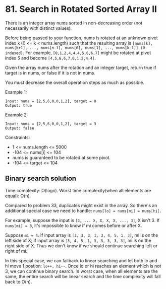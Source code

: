 # 81. Search in Rotated Sorted Array II
There is an integer array nums sorted in non-decreasing order (not necessarily with distinct values).

Before being passed to your function, nums is rotated at an unknown pivot index k (0 <= k < nums.length) such that the resulting array is `[nums[k], nums[k+1], ..., nums[n-1], nums[0], nums[1], ..., nums[k-1]] (0-indexed)`. For example, `[0,1,2,4,4,4,5,6,6,7]` might be rotated at pivot index 5 and become `[4,5,6,6,7,0,1,2,4,4]`.

Given the array nums after the rotation and an integer target, return true if target is in nums, or false if it is not in nums.

You must decrease the overall operation steps as much as possible.

Example 1:

    Input: nums = [2,5,6,0,0,1,2], target = 0
    Output: true

Example 2:

    Input: nums = [2,5,6,0,0,1,2], target = 3
    Output: false

Constraints:

* 1 <= nums.length <= 5000
* -104 <= nums[i] <= 104
* nums is guaranteed to be rotated at some pivot.
* -104 <= target <= 104

## Binary search solution
Time complexity: O(logn). Worst time complexity(when all elements are equal): O(n).

Compared to problem 33, duplicates might exist in the array. So there's an additional special case we need to handle: `nums[lo] = nums[mi] = nums[hi]`.

For example, suppose the input is `[3, ... X, X, X, X, ..., 3]`, X isn't 3. If `nums[mi] = 3`, it's impossible to know if mi comes before or after X.

Suppose `mi = 4`. If input array is `[3, 3, 3, 3, 3, 4, 5, 1, 3]`, mi is on the left side of X; if input array is `[3, 4, 5, 1, 3, 3, 3, 3, 3]`, mi is on the right side of X. Thus we don't know if we should continue searching left or right of mi.

In this special case, we can fallback to linear searching and let both lo and hi move 1 postion: `lo++, hi--`. Once lo or hi reaches an element which is not 3, we can continue binary search. In worst case, when all elements are the same, the entire search will be linear search and the time complexity will fall back to O(n).
